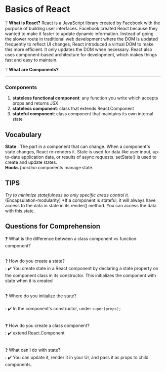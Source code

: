  # Basics of React 
 
 :grey_question: 
 **What is React?**
React is a JavaScript library created by Facebook with the purpose of building user interfaces. Facebook created React because they wanted to make it faster to update dynamic information. Instead of going the slower route in traditional web development where the DOM is updated frequently to reflect UI changes, React introduced a virtual DOM to make this more efficient. It only updates the DOM when necessary. React also uses component-based architecture for development, which makes things fast and easy to maintain. 

 :grey_question: 
 **What are Components?**
 
 ---
 
### Components
1. **stateless functional component**: any function you write which accepts props and returns JSX
2. **stateless component**: class that extends React.Component
3. **stateful component**: class component that maintains its own internal state

## Vocabulary
**State**
: The part in a component that can change. When a component's state changes, React re-renders it. State is used for data like user input, up-to-date application data, or results of async requests. setState() is used to create and update states. <br>
**Hooks** *function* components manage state.

## TIPS
*Try to minimize statefulness so only specific areas control it.* (Encapsulation-modularity)
*If a component is stateful, it will always have access to the data in state in its render() method. You can access the data with this.state.

## Questions for Comprehension
:question: What is the difference between a class component vs function component? <br><br>

:question: How do you create a state? <br>
: :heavy_check_mark: You create state in a React component by declaring a state property on the component class in its constructor. This initializes the component with state when it is created <br><br>

:question: Where do you initialize the state?<br><br>
: :heavy_check_mark: In the component's constructor, under `super(props);` <br><br>

:question: How do you create a class component? <br>
: :heavy_check_mark: extend React.Component<br><br>

:question: What can I do with state? <br>
: :heavy_check_mark: You can update it, render it in your UI, and pass it as props to child components.

